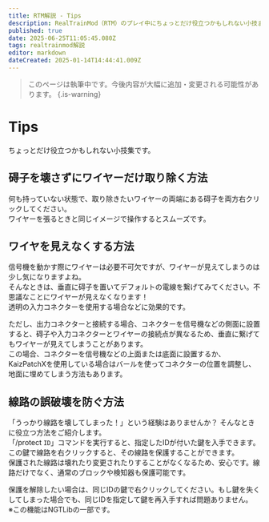 ```yaml
---
title: RTM解説 - Tips
description: RealTrainMod（RTM）のプレイ中にちょっとだけ役立つかもしれない小技まとめ。意外と知らない便利機能や操作方法、「困った」を解決する情報が満載！
published: true
date: 2025-06-25T11:05:45.080Z
tags: realtrainmod解説
editor: markdown
dateCreated: 2025-01-14T14:44:41.009Z
---
```


> このページは執筆中です。今後内容が大幅に追加・変更される可能性があります。
{.is-warning}

# Tips
ちょっとだけ役立つかもしれない小技集です。

## 碍子を壊さずにワイヤーだけ取り除く方法
何も持っていない状態で、取り除きたいワイヤーの両端にある碍子を両方右クリックしてください。  
ワイヤーを張るときと同じイメージで操作するとスムーズです。

## ワイヤを見えなくする方法
信号機を動かす際にワイヤーは必要不可欠ですが、ワイヤーが見えてしまうのは少し気になりますよね。  
そんなときは、垂直に碍子を置いてデフォルトの電線を繋げてみてください。不思議なことにワイヤーが見えなくなります！  
透明の入力コネクターを使用する場合などに効果的です。

ただし、出力コネクターと接続する場合、コネクターを信号機などの側面に設置すると、碍子や入力コネクターとワイヤーの接続点が異なるため、垂直に繋げてもワイヤーが見えてしまうことがあります。  
この場合、コネクターを信号機などの上面または底面に設置するか、KaizPatchXを使用している場合はバールを使ってコネクターの位置を調整し、地面に埋めてしまう方法もあります。

## 線路の誤破壊を防ぐ方法
「うっかり線路を壊してしまった！」という経験はありませんか？ そんなときに役立つ方法をご紹介します。  
「/protect `ID`」コマンドを実行すると、指定したIDが付いた鍵を入手できます。この鍵で線路を右クリックすると、その線路を保護することができます。  
保護された線路は壊れたり変更されたりすることがなくなるため、安心です。線路だけでなく、通常のブロックや検知器も保護可能です。

保護を解除したい場合は、同じIDの鍵で右クリックしてください。もし鍵を失くしてしまった場合でも、同じIDを指定して鍵を再入手すれば問題ありません。  
※この機能はNGTLibの一部です。